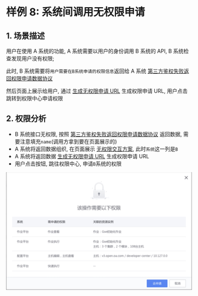 # 样例 8: 系统间调用无权限申请

## 1. 场景描述

用户在使用 A 系统的功能, A 系统需要以用户的身份调用 B 系统的 API, B 系统检查发现用户没有权限; 

此时, B 系统需要将`用户需要在B系统申请的权限信息`返回给 A 系统 [第三方鉴权失败返回权限申请数据协议](../../Reference/API/05-Application/02-NoPermissionData.md)

然后页面上展示给用户, 通过 [生成无权限申请 URL](../../Reference/API/05-Application/01-GenerateURL.md) 生成权限申请 URL, 用户点击跳转到权限中心申请权限

## 2. 权限分析

- B 系统接口无权限, 按照 [第三方鉴权失败返回权限申请数据协议](../../Reference/API/05-Application/02-NoPermissionData.md) 返回数据, 需要注意填充`name`(调用方拿到要在页面展示的)
- A 系统将返回数据组织, 在页面展示 [无权限交互方案](../NoPermissionApply.md), 此时`系统`这一列是`B`
- A 系统将返回数据 [生成无权限申请 URL](../../Reference/API/05-Application/01-GenerateURL.md) 生成权限申请 URL
- 用户点击按钮, 跳往权限中心, 申请`B`系统的权限

![-w2021](../../assets/HowTo/Examples/08_01.jpg)
